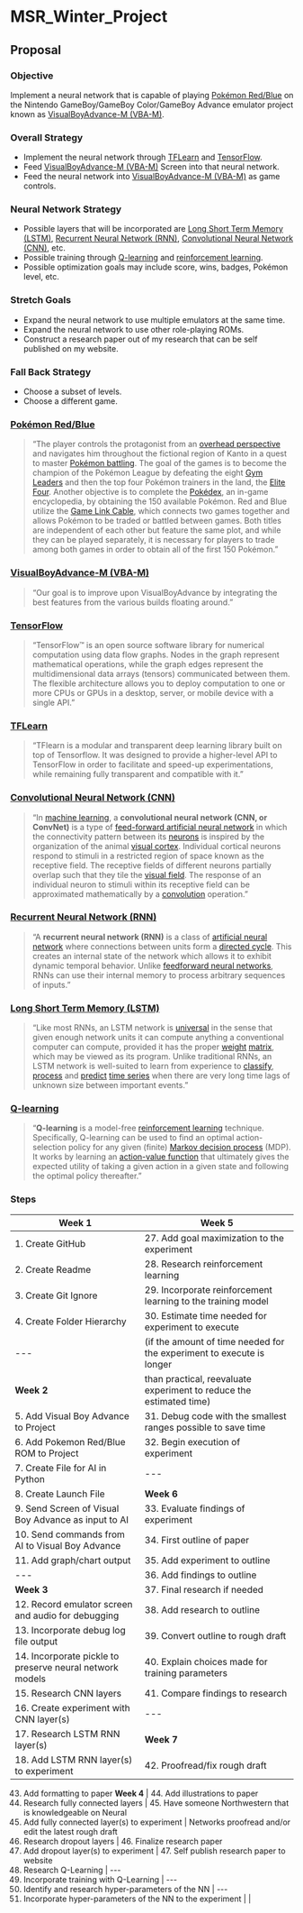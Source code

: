 # MSR_Winter_Project

## Proposal
### Objective
Implement a neural network that is capable of playing [Pokémon Red/Blue](https://en.wikipedia.org/wiki/Pokémon_Red_and_Blue "Pokémon Red/Blue") on the Nintendo GameBoy/GameBoy Color/GameBoy Advance emulator project known as [VisualBoyAdvance-M (VBA-M)](https://github.com/visualboyadvance-m/visualboyadvance-m "VisualBoyAdvance-M (VBA-M)").

### Overall Strategy
* Implement the neural network through [TFLearn](http://tflearn.org/ "TFLearn") and [TensorFlow](https://www.tensorflow.org/ "TensorFlow").
* Feed [VisualBoyAdvance-M (VBA-M)](https://github.com/visualboyadvance-m/visualboyadvance-m "VisualBoyAdvance-M (VBA-M)") Screen into that neural network.
* Feed the neural network into [VisualBoyAdvance-M (VBA-M)](https://github.com/visualboyadvance-m/visualboyadvance-m "VisualBoyAdvance-M (VBA-M)") as game controls.

### Neural Network Strategy
* Possible layers that will be incorporated are [Long Short Term Memory (LSTM)](https://en.wikipedia.org/wiki/Long_short-term_memory "Long Short Term Memory (LSTM)"), [Recurrent Neural Network (RNN)](https://en.wikipedia.org/wiki/Recurrent_neural_network "Recurrent Neural Network (RNN)"), [Convolutional Neural Network (CNN)](https://en.wikipedia.org/wiki/Convolutional_neural_network "Convolutional Neural Network (CNN)"), etc.
* Possible training through [Q-learning](https://en.wikipedia.org/wiki/Q-learning "Q-learning") and [reinforcement learning](https://en.wikipedia.org/wiki/Reinforcement_learning "reinforcement learning").
* Possible optimization goals may include score, wins, badges, Pokémon level, etc.

### Stretch Goals
* Expand the neural network to use multiple emulators at the same time.
* Expand the neural network to use other role-playing ROMs.
* Construct a research paper out of my research that can be self published on my website.

### Fall Back Strategy
* Choose a subset of levels.
* Choose a different game.

### [Pokémon Red/Blue](https://en.wikipedia.org/wiki/Pokémon_Red_and_Blue "Pokémon Red/Blue")
> “The player controls the protagonist from an [overhead perspective](https://en.wikipedia.org/wiki/Top-down_perspective "overhead perspective") and navigates him throughout the fictional region of Kanto in a quest to master [Pokémon battling](https://en.wikipedia.org/wiki/Pokémon_battle "Pokémon battling"). The goal of the games is to become the champion of the Pokémon League by defeating the eight [Gym Leaders](https://en.wikipedia.org/wiki/Gym_Leaders "Gym Leaders") and then the top four Pokémon trainers in the land, the [Elite Four](https://en.wikipedia.org/wiki/Elite_Four "Elite Foure"). Another objective is to complete the [Pokédex](https://en.wikipedia.org/wiki/Pokédex "Pokédex"), an in-game encyclopedia, by obtaining the 150 available Pokémon. Red and Blue utilize the [Game Link Cable](https://en.wikipedia.org/wiki/Game_Link_Cable "Game Link Cable"), which connects two games together and allows Pokémon to be traded or battled between games. Both titles are independent of each other but feature the same plot, and while they can be played separately, it is necessary for players to trade among both games in order to obtain all of the first 150 Pokémon.”

### [VisualBoyAdvance-M (VBA-M)](https://github.com/visualboyadvance-m/visualboyadvance-m "VisualBoyAdvance-M (VBA-M)")
> “Our goal is to improve upon VisualBoyAdvance by integrating the best features from the various builds floating around.”

### [TensorFlow](https://www.tensorflow.org/ "TensorFlow")
> “TensorFlow™ is an open source software library for numerical computation using data flow graphs. Nodes in the graph represent mathematical operations, while the graph edges represent the multidimensional data arrays (tensors) communicated between them. The flexible architecture allows you to deploy computation to one or more CPUs or GPUs in a desktop, server, or mobile device with a single API.”

### [TFLearn](http://tflearn.org/ "TFLearn")
> “TFlearn is a modular and transparent deep learning library built on top of Tensorflow. It was designed to provide a higher-level API to TensorFlow in order to facilitate and speed-up experimentations, while remaining fully transparent and compatible with it.”

### [Convolutional Neural Network (CNN)](https://en.wikipedia.org/wiki/Convolutional_neural_network "Convolutional Neural Network (CNN)")
> “In [machine learning](https://en.wikipedia.org/wiki/Machine_learning "machine learning"), a **convolutional neural network (CNN, or ConvNet)** is a type of [feed-forward artificial neural network](https://en.wikipedia.org/wiki/Feedforward_neural_network "feed-forward artificial neural network") in which the connectivity pattern between its [neurons](https://en.wikipedia.org/wiki/Artificial_neuron "neurons")  is inspired by the organization of the animal [visual cortex](https://en.wikipedia.org/wiki/Visual_cortex "visual cortex"). Individual cortical neurons respond to stimuli in a restricted region of space known as the receptive field. The receptive fields of different neurons partially overlap such that they tile the [visual field](https://en.wikipedia.org/wiki/Visual_field "visual field"). The response of an individual neuron to stimuli within its receptive field can be approximated mathematically by a [convolution](https://en.wikipedia.org/wiki/Convolution "convolution") operation.”

### [Recurrent Neural Network (RNN)](https://en.wikipedia.org/wiki/Recurrent_neural_network "Recurrent Neural Network (RNN)")
> “A **recurrent neural network (RNN)** is a class of [artificial neural network](https://en.wikipedia.org/wiki/Artificial_neural_network "artificial neural network") where connections between units form a [directed cycle](https://en.wikipedia.org/wiki/Directed_cycle "directed cycle"). This creates an internal state of the network which allows it to exhibit dynamic temporal behavior. Unlike [feedforward neural networks](https://en.wikipedia.org/wiki/Feedforward_neural_networks "feedforward neural networks"), RNNs can use their internal memory to process arbitrary sequences of inputs.”

### [Long Short Term Memory (LSTM)](https://en.wikipedia.org/wiki/Long_short-term_memory "Long Short Term Memory (LSTM)")
> “Like most RNNs, an LSTM network is [universal](https://en.wikipedia.org/wiki/Turing_completeness "universl") in the sense that given enough network units it can compute anything a conventional computer can compute, provided it has the proper [weight](https://en.wikipedia.org/wiki/Weight "weight") [matrix](https://en.wikipedia.org/wiki/Matrix_(mathematics) "matrix"), which may be viewed as its program. Unlike traditional RNNs, an LSTM network is well-suited to learn from experience to [classify](https://en.wikipedia.org/wiki/Classification_in_machine_learning "classify"), [process](https://en.wikipedia.org/wiki/Computer_data_processing "process") and [predict](https://en.wikipedia.org/wiki/Predict "predict") [time series](https://en.wikipedia.org/wiki/Time_series "time series") when there are very long time lags of unknown size between important events.”

### [Q-learning](https://en.wikipedia.org/wiki/Q-learning "Q-learning")
> “**Q-learning** is a model-free [reinforcement learning](https://en.wikipedia.org/wiki/Reinforcement_learning "reinforcement learning") technique. Specifically, Q-learning can be used to find an optimal action-selection policy for any given (finite) [Markov decision process](https://en.wikipedia.org/wiki/Markov_decision_process "Markov decision process") (MDP). It works by learning an [action-value function](https://en.wikipedia.org/w/index.php?title=Action-value_function "action-value function") that ultimately gives the expected utility of taking a given action in a given state and following the optimal policy thereafter.”

### Steps
**Week 1** | **Week 5**
--- | ---
1. Create GitHub | 27. Add goal maximization to the experiment
2. Create Readme | 28. Research reinforcement learning
3. Create Git Ignore | 29. Incorporate reinforcement learning to the training model
4. Create Folder Hierarchy                                               | 30. Estimate time needed for experiment to execute
--- | (if the amount of time needed for the experiment to execute is longer
**Week 2** | than practical, reevaluate experiment to reduce the estimated time)
5. Add Visual Boy Advance to Project | 31. Debug code with the smallest ranges possible to save time
6. Add Pokemon Red/Blue ROM to Project | 32. Begin execution of experiment
7. Create File for AI in Python | ---
8. Create Launch File | **Week 6**
9. Send Screen of Visual Boy Advance as input to AI | 33. Evaluate findings of experiment
10. Send commands from AI to Visual Boy Advance | 34. First outline of paper
11. Add graph/chart output | 35. Add experiment to outline
---| 36. Add findings to outline
**Week 3** | 37. Final research if needed
12. Record emulator screen and audio for debugging | 38. Add research to outline
13. Incorporate debug log file output | 39. Convert outline to rough draft
14. Incorporate pickle to preserve neural network models | 40. Explain choices made for training parameters
15. Research CNN layers | 41. Compare findings to research
16. Create experiment with CNN layer(s) | ---
17. Research LSTM RNN layer(s) | **Week 7**
18. Add LSTM RNN layer(s) to experiment | 42. Proofread/fix rough draft
43. Add formatting to paper
**Week 4** | 44. Add illustrations to paper
19. Research fully connected layers | 45. Have someone Northwestern that is knowledgeable on Neural
20. Add fully connected layer(s) to experiment | Networks proofread and/or edit the latest rough draft
21. Research dropout layers | 46. Finalize research paper
22. Add dropout layer(s) to experiment | 47. Self publish research paper to website
23. Research Q-Learning | ---
24. Incorporate training with Q-Learning | ---
25. Identify and research hyper-parameters of the NN | ---
26. Incorporate hyper-parameters of the NN to the experiment             |                                                                          |
